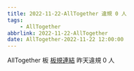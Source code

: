 ```yaml
---
title: 2022-11-22-AllTogether 違規 0 人
tags:
    - AllTogether
abbrlink: 2022-11-22-AllTogether
date: AllTogether-2022-11-22 12:00:00
---
```

AllTogether 板 [板規連結](https://www.ptt.cc/bbs/AllTogether/M.1643211430.A.5FB.html)
昨天違規 0 人
